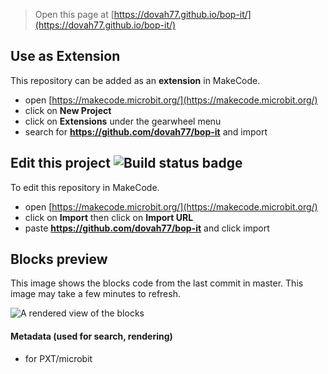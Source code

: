 
> Open this page at [https://dovah77.github.io/bop-it/](https://dovah77.github.io/bop-it/)

## Use as Extension

This repository can be added as an **extension** in MakeCode.

* open [https://makecode.microbit.org/](https://makecode.microbit.org/)
* click on **New Project**
* click on **Extensions** under the gearwheel menu
* search for **https://github.com/dovah77/bop-it** and import

## Edit this project ![Build status badge](https://github.com/dovah77/bop-it/workflows/MakeCode/badge.svg)

To edit this repository in MakeCode.

* open [https://makecode.microbit.org/](https://makecode.microbit.org/)
* click on **Import** then click on **Import URL**
* paste **https://github.com/dovah77/bop-it** and click import

## Blocks preview

This image shows the blocks code from the last commit in master.
This image may take a few minutes to refresh.

![A rendered view of the blocks](https://github.com/dovah77/bop-it/raw/master/.github/makecode/blocks.png)

#### Metadata (used for search, rendering)

* for PXT/microbit
<script src="https://makecode.com/gh-pages-embed.js"></script><script>makeCodeRender("{{ site.makecode.home_url }}", "{{ site.github.owner_name }}/{{ site.github.repository_name }}");</script>
